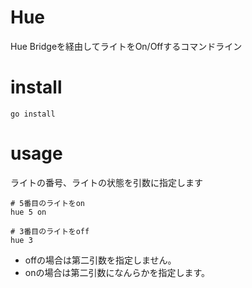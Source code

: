 # Hue
Hue Bridgeを経由してライトをOn/Offするコマンドライン

# install
`go install`

# usage
ライトの番号、ライトの状態を引数に指定します
```
# 5番目のライトをon
hue 5 on

# 3番目のライトをoff
hue 3
```

- offの場合は第二引数を指定しません。
- onの場合は第二引数になんらかを指定します。